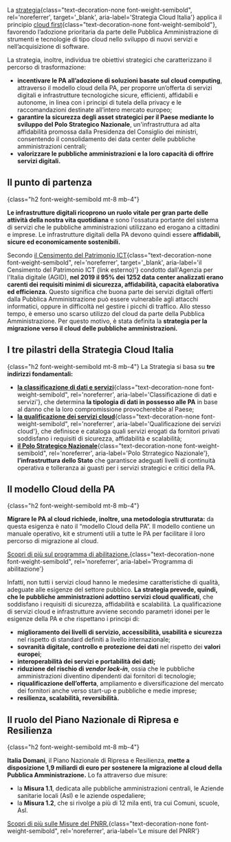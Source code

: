 La [strategia](https://docs.italia.it/italia/cloud-italia/strategia-cloud-italia-docs/it/stabile/index.html){class="text-decoration-none font-weight-semibold", rel='noreferrer', target='\_blank', aria-label='Strategia Cloud Italia'} applica il principio [cloud first](/glossario/#cloud-first){class="text-decoration-none font-weight-semibold"}, favorendo l’adozione prioritaria da parte delle Pubblica Amministrazione di strumenti e tecnologie di tipo cloud nello sviluppo di nuovi servizi e nell’acquisizione di software.

La strategia, inoltre, individua tre obiettivi strategici che caratterizzano il percorso di trasformazione:

- **incentivare le PA all’adozione di soluzioni basate sul cloud computing**, attraverso il modello cloud della PA, per proporre un’offerta di servizi digitali e infrastrutture tecnologiche sicure, efficienti, affidabili e autonome, in linea con i principi di tutela della privacy e le raccomandazioni destinate all’intero mercato europeo;
- **garantire la sicurezza degli asset strategici per il Paese mediante lo sviluppo del Polo Strategico Nazionale**, un'infrastruttura ad alta affidabilità promossa dalla Presidenza del Consiglio dei ministri, consentendo il consolidamento dei data center delle pubbliche amministrazioni centrali;
- **valorizzare le pubbliche amministrazioni e la loro capacità di offrire servizi digitali.**

## Il punto di partenza
{class="h2 font-weight-semibold mt-8 mb-4"}

**Le infrastrutture digitali ricoprono un ruolo vitale per gran parte delle attività della nostra vita quotidiana** e sono l'ossatura portante del sistema di servizi che le pubbliche amministrazioni utilizzano ed erogano a cittadini e imprese. Le infrastrutture digitali della PA devono quindi essere **affidabili, sicure ed economicamente sostenibili.**

Secondo [il Censimento del Patrimonio ICT](https://censimentoict.italia.it/index.html){class="text-decoration-none font-weight-semibold", rel='noreferrer', target='\_blank', aria-label='il Censimento del Patrimonio ICT (link esterno)'} condotto dall'Agenzia per l'Italia digitale (AGID), **nel 2019 il 95% dei 1252 data center analizzati erano carenti dei requisiti minimi di sicurezza, affidabilità, capacità elaborativa ed efficienza.** Questo significa che buona parte dei servizi digitali offerti dalla Pubblica Amministrazione può essere vulnerabile agli attacchi informatici, oppure in difficoltà nel gestire i picchi di traffico. Allo stesso tempo, è emerso uno scarso utilizzo del cloud da parte della Pubblica Amministrazione. Per questo motivo, è stata definita la **strategia per la migrazione verso il cloud delle pubbliche amministrazioni.**

## I tre pilastri della Strategia Cloud Italia
{class="h2 font-weight-semibold mt-8 mb-4"}
La Strategia si basa su **tre indirizzi fondamentali:**
- [**la classificazione di dati e servizi**](/strategia-cloud-pa/classificazione-dati-e-servizi){class="text-decoration-none font-weight-semibold", rel='noreferrer', aria-label='Classificazione di dati e servizi'}, che determina **la tipologia di dati in possesso alle PA** in base al danno che la loro compromissione provocherebbe al Paese;
- [**la qualificazione dei servizi cloud**](/qualificazione-servizi-cloud){class="text-decoration-none font-weight-semibold", rel='noreferrer', aria-label='Qualificazione dei servizi cloud'}, che definisce e cataloga quali servizi erogati da fornitori privati soddisfano i requisiti di sicurezza, affidabilità e scalabilità;
- [**il Polo Strategico Nazionale**](strategia-cloud-pa/polo-strategico-nazionale){class="text-decoration-none font-weight-semibold", rel='noreferrer', aria-label='Polo Strrategico Nazionale'}, **l’infrastruttura dello Stato** che garantisce adeguati livelli di continuità operativa e tolleranza  ai guasti per i servizi strategici e critici della PA. 

## Il modello Cloud della PA
{class="h2 font-weight-semibold mt-8 mb-4"}

**Migrare le PA al cloud richiede, inoltre, una metodologia strutturata:** da questa esigenza è nato il “modello Cloud della PA”. Il modello contiene un manuale operativo, kit e strumenti utili a tutte le PA per facilitare il loro percorso di migrazione al cloud.

[Scopri di più sul programma di abilitazione.](/programma-abilitazione-cloud/){class="text-decoration-none font-weight-semibold", rel='noreferrer', aria-label='Programma di abilitazione'}

Infatti, non tutti i servizi cloud hanno le medesime caratteristiche di qualità, adeguate alle esigenze del settore pubblico. **La strategia prevede, quindi, che le pubbliche amministrazioni adottino servizi cloud qualificati**, che soddisfano i requisiti di sicurezza, affidabilità e scalabilità.
La qualificazione di servizi cloud e infrastrutture avviene secondo parametri idonei per le esigenze della PA e che rispettano i principi di:
- **miglioramento dei livelli di servizio, accessibilità, usabilità e sicurezza** nel rispetto di standard definiti a livello internazionale;
- **sovranità digitale, controllo e protezione dei dati** nel rispetto dei **valori europei**;
- **interoperabilità dei servizi e portabilità dei dati;**
- **riduzione del rischio di _vendor lock-in_**, ossia che le pubbliche amministrazioni diventino dipendenti dai fornitori di tecnologie;
- **riqualificazione dell’offerta**, ampliamento e diversificazione del mercato dei fornitori anche verso start-up e pubbliche e medie imprese;
- **resilienza, scalabilità, reversibilità.**

## Il ruolo del Piano Nazionale di Ripresa e Resilienza
{class="h2 font-weight-semibold mt-8 mb-4"}

**Italia Domani**, il Piano Nazionale di Ripresa e Resilienza, **mette a disposizione 1,9 miliardi di euro per sostenere la migrazione al cloud della Pubblica Amministrazione.** Lo fa attraverso due misure: 
- la **Misura 1.1**, dedicata alle pubbliche amministrazioni centrali, le Aziende sanitarie locali (Asl) e le aziende ospedaliere;
- la **Misura 1.2**, che si rivolge a più di 12 mila enti, tra cui Comuni, scuole, Asl.

[Scopri di più sulle Misure del PNRR.](strategia-cloud-pa/le-misure-del-piano-nazionale-di-ripresa-e-resilienza){class="text-decoration-none font-weight-semibold", rel='noreferrer', aria-label='Le misure del PNRR'}